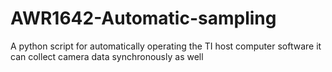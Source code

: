 # AWR1642-Automatic-sampling
A python script for automatically operating the TI host computer software
it can collect camera data synchronously as well
